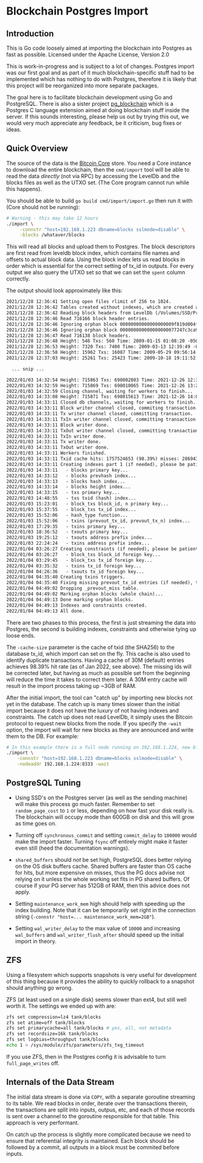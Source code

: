
# Blockchain Postgres Import

## Introduction

This is Go code loosely aimed at importing the blockchain into
Postgres as fast as possible. Licensed under the Apache License,
Version 2.0

This is work-in-progress and is subject to a lot of changes. Postgres
import was our first goal and as part of it much blockchain-specific
stuff had to be implemented which has nothing to do with Postgres,
therefore it is likely that this project will be reorganized into more
separate packages.

The goal here is to facilitate blockchain development using Go and
PostgreSQL. There is also a sister project [pg_blockchain](https://github.com/blkchain/pg_blkchain)
which is a Postgres C language extension aimed at doing blockchain stuff inside the server.
If this sounds interesting, please help us out by trying this
out, we would very much appreciate any feedback, be it criticism, bug
fixes or ideas.

## Quick Overview

The source of the data is the [Bitcoin Core](https://bitcoin.org/en/download) store. You need a Core
instance to download the entire blockchain, then the `cmd/import` tool
will be able to read the data *directly* (not via RPC) by accessing
the LevelDb and the blocks files as well as the UTXO set. (The Core
program cannot run while this happens).

You should be able to build `go build cmd/import/import.go` then run
it with (Core should not be running):

```sh
# Warning - this may take 12 hours
./import \
     -connstr "host=192.168.1.223 dbname=blocks sslmode=disable" \
     -blocks /whataver/blocks
```

This will read all blocks and upload them to Postgres. The block
descriptors are first read from leveldb block index, which contains
file names and offsets to actual block data. Using the block index
lets us read blocks in order which is essential for the correct
setting of tx_id in outputs. For every output we also query the UTXO
set so that we can set the `spent` column correctly.

The output should look approximately like this:

``` txt
2021/12/28 12:36:41 Setting open files rlimit of 256 to 1024.
2021/12/28 12:36:42 Tables created without indexes, which are created at the very end.
2021/12/28 12:36:42 Reading block headers from LevelDb (/Volumes/SSD/Private/Bitcoin/blocks/index)...
2021/12/28 12:36:46 Read 716166 block header entries.
2021/12/28 12:36:46 Ignoring orphan block 00000000000000000009f819d004fea5bcb77bda25f4906d0a39e79c9ba19590
2021/12/28 12:36:46 Ignoring orphan block 000000000000000000077247c3ca9bae18511418667c4562fc6f92477b5d339e
2021/12/28 12:36:47 Read 716138 block headers.
2021/12/28 12:36:48 Height: 546 Txs: 560 Time: 2009-01-15 01:08:20 -0500 EST Tx/s: 111.862330 KB/s: 23.770744
2021/12/28 12:36:53 Height: 7320 Txs: 7400 Time: 2009-03-13 12:39:49 -0400 EDT Tx/s: 739.526105 KB/s: 159.897534
2021/12/28 12:36:58 Height: 15962 Txs: 16087 Time: 2009-05-29 09:56:14 -0400 EDT Tx/s: 1071.320601 KB/s: 231.352504
2021/12/28 12:37:03 Height: 25261 Txs: 25423 Time: 2009-10-18 19:11:52 -0400 EDT Tx/s: 1270.031636 KB/s: 276.556468

  ... snip ...

2022/01/03 14:32:54 Height: 715863 Txs: 698002803 Time: 2021-12-26 12:34:30 -0500 EST Tx/s: 1328.525074 KB/s: 710.286750
2022/01/03 14:32:59 Height: 715869 Txs: 698010065 Time: 2021-12-26 13:28:25 -0500 EST Tx/s: 1328.525485 KB/s: 710.287700
2022/01/03 14:32:59 Closing channel, waiting for workers to finish...
2022/01/03 14:33:08 Height: 715871 Txs: 698015613 Time: 2021-12-26 14:01:16 -0500 EST Tx/s: 1328.513654 KB/s: 710.281130
2022/01/03 14:33:11 Closed db channels, waiting for workers to finish...
2022/01/03 14:33:11 Block writer channel closed, commiting transaction.
2022/01/03 14:33:11 Tx writer channel closed, committing transaction.
2022/01/03 14:33:11 TxIn writer channel closed, committing transaction.
2022/01/03 14:33:11 Block writer done.
2022/01/03 14:33:11 TxOut writer channel closed, committing transaction.
2022/01/03 14:33:11 TxIn writer done.
2022/01/03 14:33:11 Tx writer done.
2022/01/03 14:33:11 TxOut writer done.
2022/01/03 14:33:11 Workers finished.
2022/01/03 14:33:11 Txid cache hits: 1757524653 (98.39%) misses: 28694337 collisions: 0 dupes: 2 evictions: 595151760
2022/01/03 14:33:11 Creating indexes part 1 (if needed), please be patient, this may take a long time...
2022/01/03 14:33:11   - blocks primary key...
2022/01/03 14:33:12   - blocks prevhash index...
2022/01/03 14:33:13   - blocks hash index...
2022/01/03 14:33:14   - blocks height index...
2022/01/03 14:33:15   - txs primary key...
2022/01/03 14:48:55   - txs txid (hash) index...
2022/01/03 15:23:01   - block_txs block_id, n primary key...
2022/01/03 15:37:55   - block_txs tx_id index...
2022/01/03 15:52:06   - hash_type function...
2022/01/03 15:52:06   - txins (prevout_tx_id, prevout_tx_n) index...
2022/01/03 17:29:35   - txins primary key...
2022/01/03 18:36:52   - txouts primary key...
2022/01/03 19:25:12   - txouts address prefix index...
2022/01/03 22:24:24   - txins address prefix index...
2022/01/04 03:26:27 Creating constraints (if needed), please be patient, this may take a long time...
2022/01/04 03:26:27   - block_txs block_id foreign key...
2022/01/04 03:29:45   - block_txs tx_id foreign key...
2022/01/04 03:35:32   - txins tx_id foreign key...
2022/01/04 04:26:36   - txouts tx_id foreign key...
2022/01/04 04:35:40 Creating txins triggers.
2022/01/04 04:35:40 Fixing missing prevout_tx_id entries (if needed), this may take a long time...
2022/01/04 04:49:02 Dropping _prevout_miss table.
2022/01/04 04:49:02 Marking orphan blocks (whole chain)...
2022/01/04 04:49:13 Done marking orphan blocks.
2022/01/04 04:49:13 Indexes and constraints created.
2022/01/04 04:49:13 All done.
```

There are two phases to this process, the first is just streaming the
data into Postgres, the second is building indexes, constraints and
otherwise tying up loose ends.

The `-cache-size` parameter is the cache of txid (the SHA256) to the
database tx_id, which import can set on the fly. This cache is also
used to identify duplicate transactions. Having a cache of 30M
(default) entries achieves 98.39% hit rate (as of Jan 2022, see
above). The missing ids will be corrected later, but having as much as
possible set from the beginning will reduce the time it takes to
correct them later. A 30M entry cache will result in the import
process taking up ~3GB of RAM.

After the initial import, the tool can "catch up" by importing new
blocks not yet in the database. The catch up is many times slower than
the initial import because it does not have the luxury of not having
indexes and constraints. The catch up does not read LevelDb, it simply
uses the Bitcoin protocol to request new blocks from the node. If you
specify the `-wait` option, the import will wait for new blocks as
they are announced and write them to the DB. For example:

``` sh
# In this example there is a full node running on 192.168.1.224, new blocks will be written as they come in.
./import \
    -connstr "host=192.168.1.223 dbname=blocks sslmode=disable" \
    -nodeaddr 192.168.1.224:8333 -wait
```

## PostgreSQL Tuning

* Using SSD's on the Postgres server (as well as the sending machine) will
  make this process go much faster. Remember to set `random_page_cost`
  to `1` or less, depending on how fast your disk really is. The
  blockchain will occupy mode than 600GB on disk and this will grow as
  time goes on.

* Turning off `synchronous_commit` and setting `commit_delay` to
  `100000` would make the import faster. Turning `fsync` off entirely
  might make it faster even still (heed the documentation warnings).

* `shared_buffers` should *not* be set high, PostgreSQL does better
  relying on the OS disk buffers cache. Shared buffers are faster than
  OS cache for hits, but more expensive on misses, thus the PG docs
  advise not relying on it unless the whole working set fits in PG
  shared buffers. Of course if your PG server has 512GB of RAM, then
  this advice does not apply.

* Setting `maintenance_work_mem` high should help with speeding up the
  index building. Note that it can be temporarily set right in the
  connection string (`-connstr "host=... maintenance_work_mem=2GB"`).

* Setting `wal_writer_delay` to the max value of `10000` and
  increasing `wal_buffers` and `wal_writer_flush_after` should speed
  up the initial import in theory.

## ZFS

Using a filesystem which supports snapshots is very useful for
development of this thing because it provides the ability to quickly
rollback to a snapshot should anything go wrong.

ZFS (at least used on a single disk) seems slower than ext4, but still
well worth it. The settings we ended up with are:

``` sh
zfs set compression=lz4 tank/blocks
zfs set atime=off tank/blocks
zfs set primarycache=all tank/blocks # yes, all, not metadata
zfs set recordsize=16k tank/blocks
zfs set logbias=throughput tank/blocks
echo 1 > /sys/module/zfs/parameters/zfs_txg_timeout

```

If you use ZFS, then in the Postgres config it is advisable to turn
`full_page_writes` off.

## Internals of the Data Stream

The initial data stream is done via `COPY`, with a separate goroutine
streaming to its table. We read blocks in order, iterate over the
transactions therein, the transactions are split into inputs, outpus,
etc, and each of those records is sent over a channel to the goroutine
responsible for that table. This approach is very performant.

On catch up the process is slightly more complicated because we need
to ensure that referential integrity is maintained. Each block should
be followed by a commit, all outputs in a block must be commited
before inputs.
